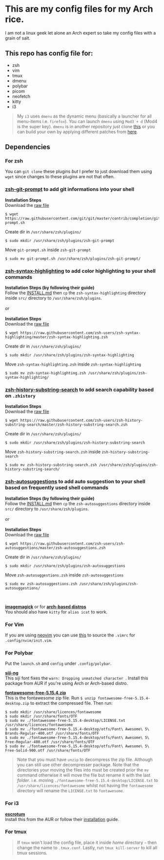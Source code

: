 # This are my config files for my Arch rice. 
I am not a linux geek let alone an Arch expert so take my config files with a grain of salt.

## This repo has config file for:
- zsh
- vim
- tmux
- dmenu
- polybar
- picom
- neofetch
- kitty
- i3
> My `i3` uses `dmenu` as the dynamic menu (basically a launcher for all menu-items i.e. `firefox`). You can launch `dmenu` using `Mod3 + d` (Mod4 is the super key). `dmenu` is in another repository just clone [this](https://github.com/Philiks/dmenu.git) or you can build your own by applying different patches from [here](https://tools.suckless.org/dmenu/patches/). 

## Dependencies
### For zsh
You can `git clone` these plugins *but* I prefer to just download them using `wget` since changes to these plugins are not that often.

### [zsh-git-prompt](https://github.com/git/git/blob/master/contrib/completion/git-prompt.sh) to add git informations into your shell
**Installation Steps**<br />
Download the [raw file](https://raw.githubusercontent.com/git/git/master/contrib/completion/git-prompt.sh)
```
$ wget https://raw.githubusercontent.com/git/git/master/contrib/completion/git-prompt.sh
```
Create dir in `/usr/share/zsh/plugins/`
```
$ sudo mkdir /usr/share/zsh/plugins/zsh-git-prompt
```
Move `git-prompt.sh` inside `zsh-git-prompt`
```
$ sudo mv git-prompt.sh /usr/share/zsh/plugins/zsh-git-prompt/
```

### [zsh-syntax-highlighting](https://github.com/zsh-users/zsh-syntax-highlighting) to add color highlighting to your shell commands
**Installation Steps (by following their guide)**<br />
Follow the [INSTALL.md](https://github.com/zsh-users/zsh-syntax-highlighting/blob/master/INSTALL.md) then `cp` the `zsh-syntax-highlighting` directory inside `src/` directory to `/usr/share/zsh/plugins`.<br />
<br />*or*<br />
<br />**Installation Steps**<br />
Download the [raw file](https://raw.githubusercontent.com/zsh-users/zsh-syntax-highlighting/master/zsh-syntax-highlighting.zsh)
```
$ wget https://raw.githubusercontent.com/zsh-users/zsh-syntax-highlighting/master/zsh-syntax-highlighting.zsh
```
Create dir in `/usr/share/zsh/plugins/`
```
$ sudo mkdir /usr/share/zsh/plugins/zsh-syntax-highlighting
```
Move `zsh-syntax-highlighting.zsh` inside `zsh-syntax-highlighting`
```
$ sudo mv zsh-syntax-highlighting.zsh /usr/share/zsh/plugins/zsh-syntax-highlighting/
```

### [zsh-history-substring-search](https://github.com/zsh-users/zsh-history-substring-search/blob/master/zsh-history-substring-search.zsh) to add search capability based on `.zhistory`
**Installation Steps**<br />
Download the [raw file](https://raw.githubusercontent.com/zsh-users/zsh-history-substring-search/master/zsh-history-substring-search.zsh)
```
$ wget https://raw.githubusercontent.com/zsh-users/zsh-history-substring-search/master/zsh-history-substring-search.zsh
```
Create dir in `/usr/share/zsh/plugins/`
```
$ sudo mkdir /usr/share/zsh/plugins/zsh-history-substring-search
```
Move `zsh-history-substring-search.zsh` inside `zsh-history-substring-search`
```
$ sudo mv zsh-history-substring-search.zsh /usr/share/zsh/plugins/zsh-history-substring-search/
```

### [zsh-autosuggestions](https://github.com/zsh-users/zsh-autosuggestions/blob/master/zsh-autosuggestions.zsh) to add auto suggestion to your shell based on frequently used shell commands
**Installation Steps (by following their guide)**<br />
Follow the [INSTALL.md](https://github.com/zsh-users/zsh-autosuggestions/blob/master/INSTALL.md) then `cp` the `zsh-autosuggestions` directory inside `src/` directory to `/usr/share/zsh/plugins`.<br />
<br />*or*<br />
<br />**Installation Steps**<br />
Download the [raw file](https://raw.githubusercontent.com/zsh-users/zsh-autosuggestions/master/zsh-autosuggestions.zsh)
```
$ wget https://raw.githubusercontent.com/zsh-users/zsh-autosuggestions/master/zsh-autosuggestions.zsh
```
Create dir in `/usr/share/zsh/plugins/`
```
$ sudo mkdir /usr/share/zsh/plugins/zsh-autosuggestions
```
Move `zsh-autosuggestions.zsh` inside `zsh-autosuggestions`
```
$ sudo mv zsh-autosuggestions.zsh /usr/share/zsh/plugins/zsh-autosuggestions/
```
<br />

**[imagemagick](https://imagemagick.org/script/download.php)** or for **[arch-based distros](https://archlinux.org/packages/?name=imagemagick)**<br />
You should also have `kitty` for `alias icat` to work.

### For Vim
If you are using [neovim](https://neovim.io/) you can use [this](https://neovim.io/doc/user/nvim.html#nvim-from-vim) to source the `.vimrc` for `.config/nvim/init.vim`.

### For Polybar
Put the `launch.sh` and `config` under `.config/polybar`.

**[siji-ng](https://aur.archlinux.org/packages/siji-ng/)**<br />
This siji font fixes the `warn: Dropping unmatched character `. Install this package from AUR if you're using Arch or Arch-based distro.<br />

**[fontawesome-free-5.15.4.zip](https://use.fontawesome.com/releases/v5.15.4/fontawesome-free-5.15.4-desktop.zip)**<br />
This is the fontawesome zip file. Run `$ unzip fontawesome-free-5.15.4-desktop.zip` to extract the compressed file. Then run:
```
$ sudo mkdir /usr/share/licences/fontawesome
$ sudo mkdir /usr/share/fonts/OTF
$ sudo mv ./fontawesome-free-5.15.4-desktop/LICENSE.txt /usr/share/licences/fontawesome
$ sudo mv ./fontawesome-free-5.15.4-desktop/otfs/Font\ Awesome\ 5\ Brands-Regular-400.otf /usr/share/fonts/OTF
$ sudo mv ./fontawesome-free-5.15.4-desktop/otfs/Font\ Awesome\ 5\ Free-Regular-400.otf /usr/share/fonts/OTF
$ sudo mv ./fontawesome-free-5.15.4-desktop/otfs/Font\ Awesome\ 5\ Free-Solid-900.otf /usr/share/fonts/OTF
```
> Note that you must have `unzip` to decompress the zip file. Although you can still use other decompresser package.
> Note that the directories your moving the files into must be created prior the `mv` command otherwise it will move the file but rename it with the last *folder*. i.e. moving `./fontawesome-free-5.15.4-desktop/LICENSE.txt` to `/usr/share/licences/fontawesome` whilst not having the `fontawesome` directory will rename the `LICENSE.txt` to `fontawesome`.

### For i3
**[escrotum](https://github.com/Roger/escrotum)**<br />
Install this from the AUR or follow their [installation](https://github.com/Roger/escrotum#install) guide.

### For tmux
> If `tmux` won't load the config file, place it inside *home* directory `~` then change the name to `.tmux.conf`. Lastly, run `tmux kill-server` to kill all tmux sessions.
